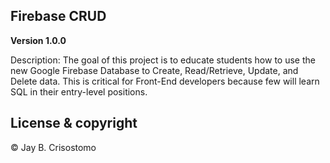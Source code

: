 ## Firebase CRUD

**Version 1.0.0** 

Description:
The goal of this project is to educate students how to use the new Google Firebase Database to Create, Read/Retrieve, Update, and Delete data. This is critical for Front-End developers because few will learn SQL in their entry-level positions.


## License & copyright

© Jay B. Crisostomo
